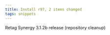 ```yaml
---
title: Install r97, 2 items changed
tags: snippets
---
```


Retag Synergy 3.1.2b release (repository cleanup)
